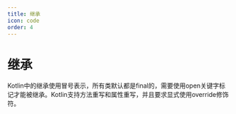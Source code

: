 ```yaml
---
title: 继承
icon: code
order: 4
---
```


# 继承

Kotlin中的继承使用冒号表示，所有类默认都是final的，需要使用open关键字标记才能被继承。Kotlin支持方法重写和属性重写，并且要求显式使用override修饰符。
